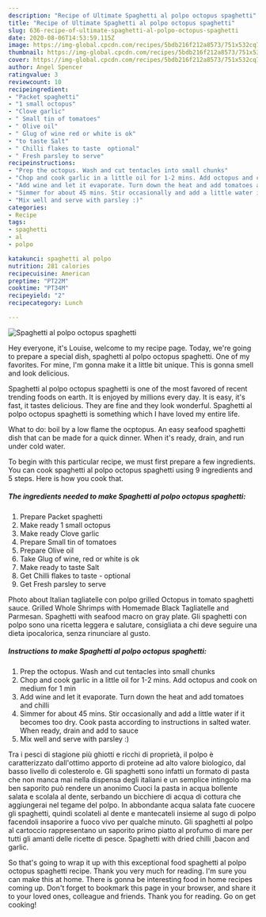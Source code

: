 ```yaml
---
description: "Recipe of Ultimate Spaghetti al polpo octopus spaghetti"
title: "Recipe of Ultimate Spaghetti al polpo octopus spaghetti"
slug: 636-recipe-of-ultimate-spaghetti-al-polpo-octopus-spaghetti
date: 2020-08-06T14:53:59.115Z
image: https://img-global.cpcdn.com/recipes/5bdb216f212a8573/751x532cq70/spaghetti-al-polpo-octopus-spaghetti-recipe-main-photo.jpg
thumbnail: https://img-global.cpcdn.com/recipes/5bdb216f212a8573/751x532cq70/spaghetti-al-polpo-octopus-spaghetti-recipe-main-photo.jpg
cover: https://img-global.cpcdn.com/recipes/5bdb216f212a8573/751x532cq70/spaghetti-al-polpo-octopus-spaghetti-recipe-main-photo.jpg
author: Angel Spencer
ratingvalue: 3
reviewcount: 10
recipeingredient:
- "Packet spaghetti"
- "1 small octopus"
- "Clove garlic"
- " Small tin of tomatoes"
- " Olive oil"
- " Glug of wine red or white is ok"
- "to taste Salt"
- " Chilli flakes to taste  optional"
- " Fresh parsley to serve"
recipeinstructions:
- "Prep the octopus. Wash and cut tentacles into small chunks"
- "Chop and cook garlic in a little oil for 1-2 mins. Add octopus and cook on medium for 1 min"
- "Add wine and let it evaporate. Turn down the heat and add tomatoes and chilli"
- "Simmer for about 45 mins. Stir occasionally and add a little water if it becomes too dry. Cook pasta according to instructions in salted water. When ready, drain and add to sauce"
- "Mix well and serve with parsley :)"
categories:
- Recipe
tags:
- spaghetti
- al
- polpo

katakunci: spaghetti al polpo 
nutrition: 281 calories
recipecuisine: American
preptime: "PT22M"
cooktime: "PT34M"
recipeyield: "2"
recipecategory: Lunch

---
```



![Spaghetti al polpo octopus spaghetti](https://img-global.cpcdn.com/recipes/5bdb216f212a8573/751x532cq70/spaghetti-al-polpo-octopus-spaghetti-recipe-main-photo.jpg)

Hey everyone, it's Louise, welcome to my recipe page. Today, we're going to prepare a special dish, spaghetti al polpo octopus spaghetti. One of my favorites. For mine, I'm gonna make it a little bit unique. This is gonna smell and look delicious.

Spaghetti al polpo octopus spaghetti is one of the most favored of recent trending foods on earth. It is enjoyed by millions every day. It is easy, it's fast, it tastes delicious. They are fine and they look wonderful. Spaghetti al polpo octopus spaghetti is something which I have loved my entire life.

What to do: boil by a low flame the ocptopus. An easy seafood spaghetti dish that can be made for a quick dinner. When it&#39;s ready, drain, and run under cold water.


To begin with this particular recipe, we must first prepare a few ingredients. You can cook spaghetti al polpo octopus spaghetti using 9 ingredients and 5 steps. Here is how you cook that.

<!--inarticleads1-->

##### The ingredients needed to make Spaghetti al polpo octopus spaghetti:

1. Prepare Packet spaghetti
1. Make ready 1 small octopus
1. Make ready Clove garlic
1. Prepare  Small tin of tomatoes
1. Prepare  Olive oil
1. Take  Glug of wine, red or white is ok
1. Make ready to taste Salt
1. Get  Chilli flakes to taste - optional
1. Get  Fresh parsley to serve


Photo about Italian tagliatelle con polpo grilled Octopus in tomato spaghetti sauce. Grilled Whole Shrimps with Homemade Black Tagliatelle and Parmesan. Spaghetti with seafood macro on gray plate. Gli spaghetti con polpo sono una ricetta leggera e salutare, consigliata a chi deve seguire una dieta ipocalorica, senza rinunciare al gusto. 

<!--inarticleads2-->

##### Instructions to make Spaghetti al polpo octopus spaghetti:

1. Prep the octopus. Wash and cut tentacles into small chunks
1. Chop and cook garlic in a little oil for 1-2 mins. Add octopus and cook on medium for 1 min
1. Add wine and let it evaporate. Turn down the heat and add tomatoes and chilli
1. Simmer for about 45 mins. Stir occasionally and add a little water if it becomes too dry. Cook pasta according to instructions in salted water. When ready, drain and add to sauce
1. Mix well and serve with parsley :)


Tra i pesci di stagione più ghiotti e ricchi di proprietà, il polpo è caratterizzato dall&#39;ottimo apporto di proteine ad alto valore biologico, dal basso livello di colesterolo e. Gli spaghetti sono infatti un formato di pasta che non manca mai nella dispensa degli italiani e un semplice intingolo ma ben saporito può rendere un anonimo Cuoci la pasta in acqua bollente salata e scolala al dente, serbando un bicchiere di acqua di cottura che aggiungerai nel tegame del polpo. In abbondante acqua salata fate cuocere gli spaghetti, quindi scolateli al dente e mantecateli insieme al sugo di polpo facendoli insaporire a fuoco vivo per qualche minuto. Gli spaghetti al polpo al cartoccio rappresentano un saporito primo piatto al profumo di mare per tutti gli amanti delle ricette di pesce. Spaghetti with dried chilli ,bacon and garlic. 

So that's going to wrap it up with this exceptional food spaghetti al polpo octopus spaghetti recipe. Thank you very much for reading. I'm sure you can make this at home. There is gonna be interesting food in home recipes coming up. Don't forget to bookmark this page in your browser, and share it to your loved ones, colleague and friends. Thank you for reading. Go on get cooking!
